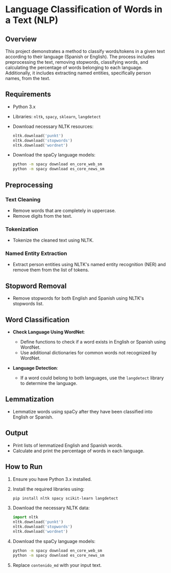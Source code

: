 # Language Classification of Words in a Text (NLP)

## Overview

This project demonstrates a method to classify words/tokens in a given text according to their language (Spanish or English). The process includes preprocessing the text, removing stopwords, classifying words, and calculating the percentage of words belonging to each language. Additionally, it includes extracting named entities, specifically person names, from the text.

## Requirements

- Python 3.x 
- Libraries: `nltk`, `spacy`, `sklearn`, `langdetect`
- Download necessary NLTK resources:

    ```python
    nltk.download('punkt')
    nltk.download('stopwords')
    nltk.download('wordnet')
    ```

- Download the spaCy language models:

    ```sh
    python -m spacy download en_core_web_sm
    python -m spacy download es_core_news_sm
    ```

## Preprocessing

### Text Cleaning

- Remove words that are completely in uppercase.
- Remove digits from the text.

### Tokenization

- Tokenize the cleaned text using NLTK.

### Named Entity Extraction

- Extract person entities using NLTK's named entity recognition (NER) and remove them from the list of tokens.

## Stopword Removal

- Remove stopwords for both English and Spanish using NLTK's stopwords list.

## Word Classification

- **Check Language Using WordNet**:

    - Define functions to check if a word exists in English or Spanish using WordNet.
    - Use additional dictionaries for common words not recognized by WordNet.

- **Language Detection**:

    - If a word could belong to both languages, use the `langdetect` library to determine the language.

## Lemmatization

- Lemmatize words using spaCy after they have been classified into English or Spanish.

## Output

- Print lists of lemmatized English and Spanish words.
- Calculate and print the percentage of words in each language.

## How to Run

1. Ensure you have Python 3.x installed.
2. Install the required libraries using:

    ```sh
    pip install nltk spacy scikit-learn langdetect
    ```

3. Download the necessary NLTK data:

    ```python
    import nltk
    nltk.download('punkt')
    nltk.download('stopwords')
    nltk.download('wordnet')
    ```

4. Download the spaCy language models:

    ```sh
    python -m spacy download en_core_web_sm
    python -m spacy download es_core_news_sm
    ```

5. Replace `contenido_md` with your input text.

